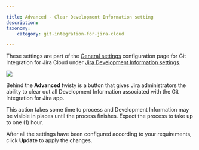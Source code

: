 ```yaml
---

title: Advanced - Clear Development Information setting
description:
taxonomy:
    category: git-integration-for-jira-cloud

---
```



These settings are part of the [General settings](/git-integration-for-jira-cloud/General-Settings) configuration page for Git Integration for Jira Cloud under [Jira Development Information settings](/git-integration-for-jira-cloud/jira-development-information-settings-features/).

![](https://bigbrassband.atlassian.net/wiki/download/thumbnails/1207829225/gitcloud-gencfg-advanced-clear-dev-info.png?version=2&modificationDate=1645098515908&cacheVersion=1&api=v2&width=548&height=292)

Behind the **Advanced** twisty is a button that gives Jira administrators the ability to clear out all Development Information associated with the Git Integration for Jira app.

This action takes some time to process and Development Information may be visible in places until the process finishes. Expect the process to take up to one (1) hour.


After all the settings have been configured according to your requirements, click **Update** to apply the changes.


